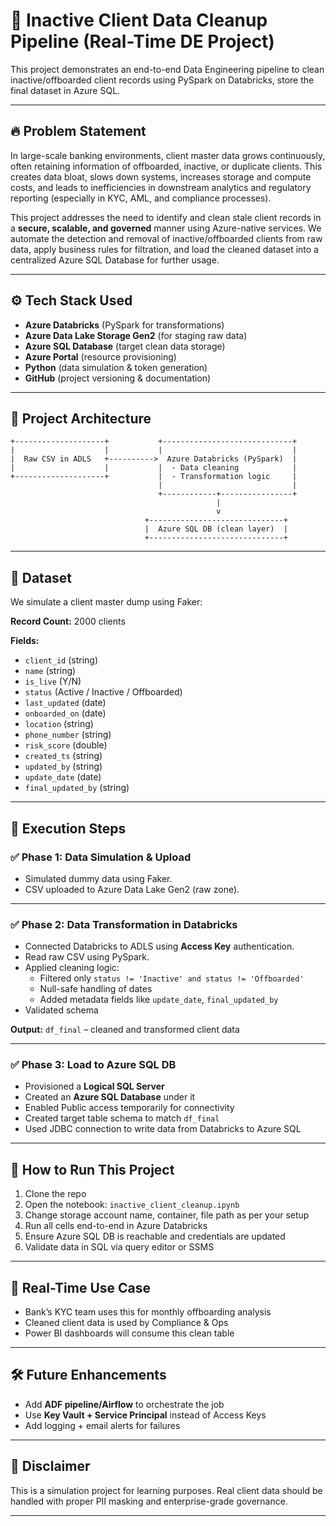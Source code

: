# 🧼 Inactive Client Data Cleanup Pipeline (Real-Time DE Project)

This project demonstrates an end-to-end Data Engineering pipeline to clean inactive/offboarded client records using PySpark on Databricks, store the final dataset in Azure SQL.

---


## 🔥 Problem Statement

In large-scale banking environments, client master data grows continuously, often retaining information of offboarded, inactive, or duplicate clients. This creates data bloat, slows down systems, increases storage and compute costs, and leads to inefficiencies in downstream analytics and regulatory reporting (especially in KYC, AML, and compliance processes). 

This project addresses the need to identify and clean stale client records in a **secure, scalable, and governed** manner using Azure-native services. We automate the detection and removal of inactive/offboarded clients from raw data, apply business rules for filtration, and load the cleaned dataset into a centralized Azure SQL Database for further usage.

---

## ⚙️ Tech Stack Used

- **Azure Databricks** (PySpark for transformations)
- **Azure Data Lake Storage Gen2** (for staging raw data)
- **Azure SQL Database** (target clean data storage)
- **Azure Portal** (resource provisioning)
- **Python** (data simulation & token generation)
- **GitHub** (project versioning & documentation)

---

## 🧱 Project Architecture

```text
+--------------------+           +-----------------------------+
|                    |           |                             |
|  Raw CSV in ADLS   +---------->  Azure Databricks (PySpark)  |
|                    |           |  - Data cleaning            |
+--------------------+           |  - Transformation logic     |
                                 |                             |
                                 +------------+----------------+
                                              |
                                              v
                              +------------------------------+
                              |  Azure SQL DB (clean layer)  |
                              +------------------------------+
```

---

## 📁 Dataset

We simulate a client master dump using Faker:

**Record Count:** 2000 clients

**Fields:**
- `client_id` (string)
- `name` (string)
- `is_live` (Y/N)
- `status` (Active / Inactive / Offboarded)
- `last_updated` (date)
- `onboarded_on` (date)
- `location` (string)
- `phone_number` (string)
- `risk_score` (double)
- `created_ts` (string)
- `updated_by` (string)
- `update_date` (date)
- `final_updated_by` (string)

---

## 🚦 Execution Steps

### ✅ Phase 1: Data Simulation & Upload
- Simulated dummy data using Faker.
- CSV uploaded to Azure Data Lake Gen2 (raw zone).

---

### ✅ Phase 2: Data Transformation in Databricks

- Connected Databricks to ADLS using **Access Key** authentication.
- Read raw CSV using PySpark.
- Applied cleaning logic:
  - Filtered only `status != 'Inactive' and status != 'Offboarded'`
  - Null-safe handling of dates
  - Added metadata fields like `update_date`, `final_updated_by`
- Validated schema

**Output:** `df_final` – cleaned and transformed client data

---

### ✅ Phase 3: Load to Azure SQL DB

- Provisioned a **Logical SQL Server**
- Created an **Azure SQL Database** under it
- Enabled Public access temporarily for connectivity
- Created target table schema to match `df_final`
- Used JDBC connection to write data from Databricks to Azure SQL

---

## 🚀 How to Run This Project

1. Clone the repo
2. Open the notebook: `inactive_client_cleanup.ipynb`
3. Change storage account name, container, file path as per your setup
4. Run all cells end-to-end in Azure Databricks
5. Ensure Azure SQL DB is reachable and credentials are updated
6. Validate data in SQL via query editor or SSMS

---

## 🧠 Real-Time Use Case

- Bank’s KYC team uses this for monthly offboarding analysis
- Cleaned client data is used by Compliance & Ops
- Power BI dashboards will consume this clean table

---

## 🛠️ Future Enhancements

- Add **ADF pipeline/Airflow** to orchestrate the job
- Use **Key Vault + Service Principal** instead of Access Keys
- Add logging + email alerts for failures


---

## 📌 Disclaimer

This is a simulation project for learning purposes. Real client data should be handled with proper PII masking and enterprise-grade governance.

---
